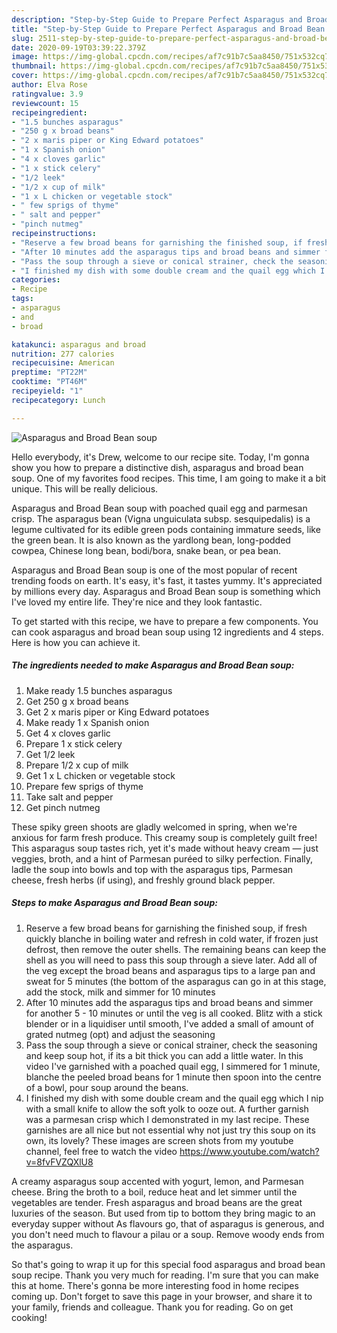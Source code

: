 ```yaml
---
description: "Step-by-Step Guide to Prepare Perfect Asparagus and Broad Bean soup"
title: "Step-by-Step Guide to Prepare Perfect Asparagus and Broad Bean soup"
slug: 2511-step-by-step-guide-to-prepare-perfect-asparagus-and-broad-bean-soup
date: 2020-09-19T03:39:22.379Z
image: https://img-global.cpcdn.com/recipes/af7c91b7c5aa8450/751x532cq70/asparagus-and-broad-bean-soup-recipe-main-photo.jpg
thumbnail: https://img-global.cpcdn.com/recipes/af7c91b7c5aa8450/751x532cq70/asparagus-and-broad-bean-soup-recipe-main-photo.jpg
cover: https://img-global.cpcdn.com/recipes/af7c91b7c5aa8450/751x532cq70/asparagus-and-broad-bean-soup-recipe-main-photo.jpg
author: Elva Rose
ratingvalue: 3.9
reviewcount: 15
recipeingredient:
- "1.5 bunches asparagus"
- "250 g x broad beans"
- "2 x maris piper or King Edward potatoes"
- "1 x Spanish onion"
- "4 x cloves garlic"
- "1 x stick celery"
- "1/2 leek"
- "1/2 x cup of milk"
- "1 x L chicken or vegetable stock"
- " few sprigs of thyme"
- " salt and pepper"
- "pinch nutmeg"
recipeinstructions:
- "Reserve a few broad beans for garnishing the finished soup, if fresh quickly blanche in boiling water and refresh in cold water, if frozen just defrost, then remove the outer shells. The remaining beans can keep the shell as you will need to pass this soup through a sieve later. Add all of the veg except the broad beans and asparagus tips to a large pan and sweat for 5 minutes (the bottom of the asparagus can go in at this stage, add the stock, milk and simmer for 10 minutes"
- "After 10 minutes add the asparagus tips and broad beans and simmer for another 5 - 10 minutes or until the veg is all cooked. Blitz with a stick blender or in a liquidiser until smooth, I&#39;ve added a small of amount of grated nutmeg (opt) and adjust the seasoning"
- "Pass the soup through a sieve or conical strainer, check the seasoning and keep soup hot, if its a bit thick you can add a little water. In this video I&#39;ve garnished with a poached quail egg, I simmered for 1 minute, blanche the peeled broad beans for 1 minute then spoon into the centre of a bowl, pour soup around the beans."
- "I finished my dish with some double cream and the quail egg which I nip with a small knife to allow the soft yolk to ooze out. A further garnish was a parmesan crisp which I demonstrated in my last recipe. These garnishes are all nice but not essential why not just try this soup on its own, its lovely? These images are screen shots from my youtube channel, feel free to watch the video https://www.youtube.com/watch?v=8fvFVZQXlU8"
categories:
- Recipe
tags:
- asparagus
- and
- broad

katakunci: asparagus and broad 
nutrition: 277 calories
recipecuisine: American
preptime: "PT22M"
cooktime: "PT46M"
recipeyield: "1"
recipecategory: Lunch

---
```



![Asparagus and Broad Bean soup](https://img-global.cpcdn.com/recipes/af7c91b7c5aa8450/751x532cq70/asparagus-and-broad-bean-soup-recipe-main-photo.jpg)

Hello everybody, it's Drew, welcome to our recipe site. Today, I'm gonna show you how to prepare a distinctive dish, asparagus and broad bean soup. One of my favorites food recipes. This time, I am going to make it a bit unique. This will be really delicious.

Asparagus and Broad Bean soup with poached quail egg and parmesan crisp. The asparagus bean (Vigna unguiculata subsp. sesquipedalis) is a legume cultivated for its edible green pods containing immature seeds, like the green bean. It is also known as the yardlong bean, long-podded cowpea, Chinese long bean, bodi/bora, snake bean, or pea bean.

Asparagus and Broad Bean soup is one of the most popular of recent trending foods on earth. It's easy, it's fast, it tastes yummy. It's appreciated by millions every day. Asparagus and Broad Bean soup is something which I've loved my entire life. They're nice and they look fantastic.


To get started with this recipe, we have to prepare a few components. You can cook asparagus and broad bean soup using 12 ingredients and 4 steps. Here is how you can achieve it.

<!--inarticleads1-->

##### The ingredients needed to make Asparagus and Broad Bean soup:

1. Make ready 1.5 bunches asparagus
1. Get 250 g x broad beans
1. Get 2 x maris piper or King Edward potatoes
1. Make ready 1 x Spanish onion
1. Get 4 x cloves garlic
1. Prepare 1 x stick celery
1. Get 1/2 leek
1. Prepare 1/2 x cup of milk
1. Get 1 x L chicken or vegetable stock
1. Prepare  few sprigs of thyme
1. Take  salt and pepper
1. Get pinch nutmeg


These spiky green shoots are gladly welcomed in spring, when we&#39;re anxious for farm fresh produce. This creamy soup is completely guilt free! This asparagus soup tastes rich, yet it&#39;s made without heavy cream — just veggies, broth, and a hint of Parmesan puréed to silky perfection. Finally, ladle the soup into bowls and top with the asparagus tips, Parmesan cheese, fresh herbs (if using), and freshly ground black pepper. 

<!--inarticleads2-->

##### Steps to make Asparagus and Broad Bean soup:

1. Reserve a few broad beans for garnishing the finished soup, if fresh quickly blanche in boiling water and refresh in cold water, if frozen just defrost, then remove the outer shells. The remaining beans can keep the shell as you will need to pass this soup through a sieve later. Add all of the veg except the broad beans and asparagus tips to a large pan and sweat for 5 minutes (the bottom of the asparagus can go in at this stage, add the stock, milk and simmer for 10 minutes
1. After 10 minutes add the asparagus tips and broad beans and simmer for another 5 - 10 minutes or until the veg is all cooked. Blitz with a stick blender or in a liquidiser until smooth, I&#39;ve added a small of amount of grated nutmeg (opt) and adjust the seasoning
1. Pass the soup through a sieve or conical strainer, check the seasoning and keep soup hot, if its a bit thick you can add a little water. In this video I&#39;ve garnished with a poached quail egg, I simmered for 1 minute, blanche the peeled broad beans for 1 minute then spoon into the centre of a bowl, pour soup around the beans.
1. I finished my dish with some double cream and the quail egg which I nip with a small knife to allow the soft yolk to ooze out. A further garnish was a parmesan crisp which I demonstrated in my last recipe. These garnishes are all nice but not essential why not just try this soup on its own, its lovely? These images are screen shots from my youtube channel, feel free to watch the video https://www.youtube.com/watch?v=8fvFVZQXlU8


A creamy asparagus soup accented with yogurt, lemon, and Parmesan cheese. Bring the broth to a boil, reduce heat and let simmer until the vegetables are tender. Fresh asparagus and broad beans are the great luxuries of the season. But used from tip to bottom they bring magic to an everyday supper without As flavours go, that of asparagus is generous, and you don&#39;t need much to flavour a pilau or a soup. Remove woody ends from the asparagus. 

So that's going to wrap it up for this special food asparagus and broad bean soup recipe. Thank you very much for reading. I'm sure that you can make this at home. There's gonna be more interesting food in home recipes coming up. Don't forget to save this page in your browser, and share it to your family, friends and colleague. Thank you for reading. Go on get cooking!
